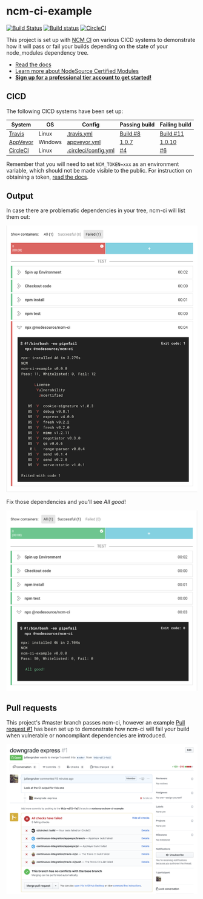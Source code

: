 # ncm-ci-example

[![Build Status](https://travis-ci.org/nodesource/ncm-ci-example.svg?branch=master)](https://travis-ci.org/nodesource/ncm-ci-example)
[![Build status](https://ci.appveyor.com/api/projects/status/60va55ijw8abeq5k/branch/master?svg=true)](https://ci.appveyor.com/project/juliangruber/ncm-ci-example/branch/master)
[![CircleCI](https://circleci.com/gh/nodesource/ncm-ci-example/tree/master.svg?style=svg)](https://circleci.com/gh/nodesource/ncm-ci-example/tree/master)

This project is set up with [NCM CI](https://github.com/nodesource/ncm-ci) on various CICD systems to demonstrate how it will
pass or fail your builds depending on the state of your node_modules dependency tree.

- [Read the docs](https://docs.nodesource.com/ncm_v2)
- [Learn more about NodeSource Certified Modules](https://nodesource.com/products/certified-modules)
- [__Sign up for a professional tier account to get started!__](https://accounts.nodesource.com/)

## CICD

The following CICD systems have been set up:

| System | OS | Config | Passing build | Failing build |
|--------|----|--------|---------------|---------------|
| [Travis](https://travis-ci.org) | Linux | [.travis.yml](.travis.yml) | [Build #8](https://travis-ci.org/nodesource/ncm-ci-example/builds/439531282)         | [Build #11](https://travis-ci.org/nodesource/ncm-ci-example/builds/439531923) |
| [AppVeyor](https://www.appveyor.com) | Windows | [appveyor.yml](appveyor.yml) | [1.0.7](https://ci.appveyor.com/project/juliangruber/ncm-ci-example/builds/19395094) | [1.0.10](https://ci.appveyor.com/project/juliangruber/ncm-ci-example/builds/19395134) |
| [CircleCI](https://circleci.com) | Linux | [.circleci/config.yml](.circleci/config.yml) | [#4](https://circleci.com/gh/nodesource/ncm-ci-example/4)                            | [#6](https://circleci.com/gh/nodesource/ncm-ci-example/6) |

Remember that you will need to set `NCM_TOKEN=xxx` as an environment variable, which should not be made visible to the public. For instruction on obtaining a token, [read the docs](https://docs.nodesource.com/ncm_v2).

## Output

In case there are problematic dependencies in your tree, ncm-ci will list them out:

<img alt='ci fail' src='images/fail.png' width=600 />

Fix those dependencies and you'll see _All good_!

<img alt='ci pass' src='images/pass.png' width=600 />

## Pull requests

This project's #master branch passes ncm-ci, however an example [Pull request #1](https://github.com/nodesource/ncm-ci-example/pull/1) has been set up to demonstrate how ncm-ci will fail your build when vulnerable or noncompliant dependencies are introduced.

<img alt='pull request screenshot' src='images/pull-request.png' width=600 />
